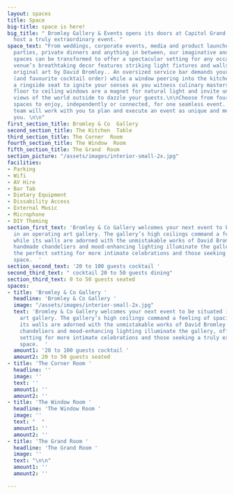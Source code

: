 ```yaml
---
layout: spaces
title: Space
big-title: space is here!
big_title: " Bromley Gallery & Events opens its doors at Capitol Grand for you to
  host a truly extraordinary event. "
space_text: "From weddings, corporate events, media and product launches, birthday
  parties, private dinners and anything in between, our imaginative and versatile
  spaces can be transformed to offer a spectacular setting for any occasion. \n\nThe
  venue’s breathtaking decor features striking light fixtures and walls adorned with
  original art by David Bromley.. An oversized service bar demands your attention
  (and favourite cocktail order) while a window peering into the kitchen allows for
  a ringside seat to ignite your senses as you witness culinary masters at work. Vast
  floor to ceiling windows are a magnet for natural light and invite uninterrupted
  views of the world outside to dazzle your guests.\n\nChoose from four incredible
  spaces to enjoy, independently or connected, for one seamless event. Our creative
  team will work with you to plan and execute an event as unique and memorable as
  you. \n\n"
first_section_title: Bromley & Co  Gallery
second_section_title: The Kitchen  Table
third_section_title: The Corner  Room
fourth_section_title: The Window  Room
fifth_section_title: The Grand  Room
section_picture: "/assets/images/interior-small-2x.jpg"
facilities:
- Parking
- Wifi
- AV Hire
- Bar Tab
- Dietary Equipment
- Dissability Access
- External Music
- Microphone
- DIY Theming
section_first_text: 'Bromley & Co Gallery welcomes your next event to be situated
  in an operating art gallery. The gallery’s high ceilings command a feeling of spaciousness
  while its walls are adorned with the unmistakable works of David Bromley. Striking
  handmade chandeliers and mood-enhancing lighting illuminate the gallery, offering
  the perfect setting for more intimate celebrations and those seeking a truly extraordinary
  space.  '
section_second_text: '20 to 100 guests cocktail '
second_third_text: " cocktail 20 to 50 guests dining"
section_third_text: 0 to 50 guests seated
spaces:
- title: 'Bromley & Co Gallery '
  headline: 'Bromley & Co Gallery '
  image: "/assets/images/interior-small-2x.jpg"
  text: 'Bromley & Co Gallery welcomes your next event to be situated in an operating
    art gallery. The gallery’s high ceilings command a feeling of spaciousness while
    its walls are adorned with the unmistakable works of David Bromley. Striking handmade
    chandeliers and mood-enhancing lighting illuminate the gallery, offering the perfect
    setting for more intimate celebrations and those seeking a truly extraordinary
    space.  '
  amount1: '20 to 100 guests cocktail '
  amount2: 20 to 50 guests seated
- title: 'The Corner Room '
  headline: ''
  image: ''
  text: ''
  amount1: ''
  amount2: ''
- title: 'The Window Room '
  headline: 'The Window Room '
  image: ''
  text: "  "
  amount1: ''
  amount2: ''
- title: 'The Grand Room '
  headline: 'The Grand Room '
  image: ''
  text: "\n\n"
  amount1: ''
  amount2: ''

---
```

